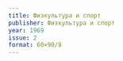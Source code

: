 ```yaml
---
title: Физкультура и спорт
publisher: Физкультура и спорт
year: 1969
issue: 2
format: 60×90/8
---
```



